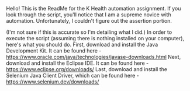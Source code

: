 Hello! This is the ReadMe for the K Health automation assignment. If you look through the script, you'll notice that I am a supreme novice with automation. Unfortunately, I couldn't figure out the assertion portion. 

(I'm not sure if this is accurate so I'm detailing what I did.) In order to execute the script (assuming there is nothing installed on your computer), here's what you should do. First, download and install the Java Development Kit. It can be found here - https://www.oracle.com/java/technologies/javase-downloads.html
Next, download and install the Eclipse IDE. It can be found here - https://www.eclipse.org/downloads/
Last, download and install the Selenium Java Client Driver, which can be found here - https://www.selenium.dev/downloads/

